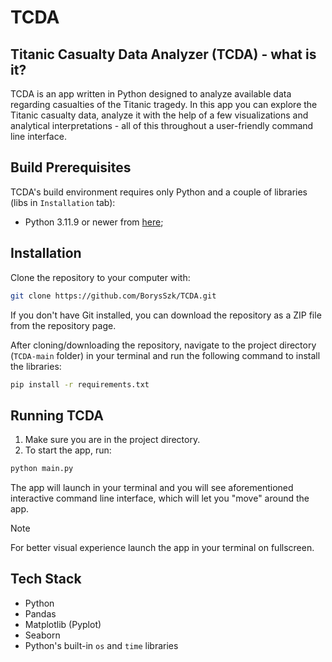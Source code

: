 # TCDA

## Titanic Casualty Data Analyzer (TCDA) - what is it?
TCDA is an app written in Python designed to analyze available data regarding casualties of the Titanic tragedy. In this app you can explore the Titanic casualty data, analyze it with the help of a few visualizations 
and analytical interpretations - all of this throughout a user-friendly command line interface.

## Build Prerequisites
TCDA's build environment requires only Python and a couple of libraries (libs in `Installation` tab):
- Python 3.11.9 or newer from [here](https://www.python.org/downloads/);

## Installation
Clone the repository to your computer with:
```sh
git clone https://github.com/BorysSzk/TCDA.git
```
If you don't have Git installed, you can download the repository as a ZIP file from the repository page.

After cloning/downloading the repository, navigate to the project directory (`TCDA-main` folder) in your terminal and run the following command to install the libraries:
```sh
pip install -r requirements.txt
```

## Running TCDA
1. Make sure you are in the project directory.
2. To start the app, run:
```sh
python main.py
```
The app will launch in your terminal and you will see aforementioned interactive command line interface, which will let you "move" around the app.<br>
> [!NOTE]
> For better visual experience launch the app in your terminal on fullscreen.

## Tech Stack
* Python
* Pandas
* Matplotlib (Pyplot)
* Seaborn
* Python's built-in `os` and `time` libraries
